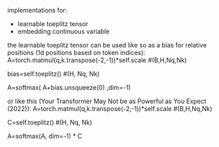 implementations for:
  - learnable toeplitz tensor
  - embedding continuous variable

the learnable toeplitz tensor can be used like so as a bias for relative positions (1d positions based on token indices):
A=torch.matmul(q,k.transpose(-2,-1))*self.scale #(B,H,Nq,Nk)

bias=self.toeplitz() #(H, Nq, Nk)

A=softmax( A+bias.unsqueeze(0) ,dim=-1)

or like this (Your Transformer May Not be as Powerful as You Expect (2022)):
A=torch.matmul(q,k.transpose(-2,-1))*self.scale #(B,H,Nq,Nk)

C=self.toeplitz() #(H, Nq, Nk)

A=softmax(A, dim=-1) * C
